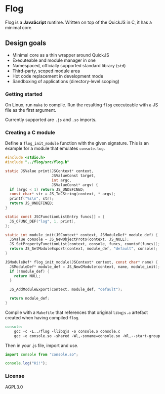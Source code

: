 # Flog

Flog is a **JavaScript** runtime. Written on top of the QuickJS in C, it has a
minimal core.

## Design goals

* Minimal core as a thin wrapper around QuickJS
* Executeable and module manager in one
* Namespaced, officially supported standard library (`std`)
* Third-party, scoped module area
* Hot code replacement in development mode
* Sandboxing of applications (directory-level scoping)

### Getting started

On Linux, run `make` to compile. Run the resulting `flog` executeable with a
JS file as the first argument.

Currently supported are `.js` and `.so` imports.

### Creating a C module

Define a `flog_init_module` function with the given signature. This is an
example for a module that emulates `console.log`.

```c
#include <stdio.h>
#include "../flog/src/flog.h"

static JSValue print(JSContext* context,
                     JSValueConst target,
                     int argc,
                     JSValueConst* argv) {
  if (argc < 1) return JS_UNDEFINED;
  const char* str = JS_ToCString(context, * argv);
  printf("%s\n", str);
  return JS_UNDEFINED;
}

static const JSCFunctionListEntry funcs[] = {
  JS_CFUNC_DEF("log", 1, print),
};

static int module_init(JSContext* context, JSModuleDef* module_def) {
  JSValue console = JS_NewObjectProto(context, JS_NULL);
  JS_SetPropertyFunctionList(context, console, funcs, countof(funcs));
  return JS_SetModuleExport(context, module_def, "default", console);
}

JSModuleDef* flog_init_module(JSContext* context, const char* name) {
  JSModuleDef* module_def = JS_NewCModule(context, name, module_init);
  if (!module_def) {
    return NULL;
  }

  JS_AddModuleExport(context, module_def, "default");

  return module_def;
}
```

Compile with a `Makefile` that references that original `libqjs.a` artefact
created when having compiled `flog`.

```Makefile
console:
	gcc -c -L../flog -llibqjs -o console.o console.c
	gcc -o console.so -shared -Wl,-soname=console.so -Wl,--start-group console.o -Wl,--end-group
```

Then in your .js file, import and use.

```js
import console from "console.so";

console.log("Hi!");
```

### License

AGPL3.0
